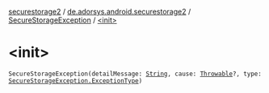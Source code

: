 [securestorage2](../../index.md) / [de.adorsys.android.securestorage2](../index.md) / [SecureStorageException](index.md) / [&lt;init&gt;](./-init-.md)

# &lt;init&gt;

`SecureStorageException(detailMessage: `[`String`](https://kotlinlang.org/api/latest/jvm/stdlib/kotlin/-string/index.html)`, cause: `[`Throwable`](https://kotlinlang.org/api/latest/jvm/stdlib/kotlin/-throwable/index.html)`?, type: `[`SecureStorageException.ExceptionType`](-exception-type/index.md)`)`